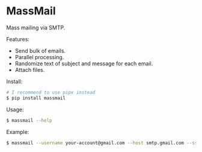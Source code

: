 # MassMail

Mass mailing via SMTP.

Features:

- Send bulk of emails.
- Parallel processing.
- Randomize text of subject and message for each email.
- Attach files.

Install:

```bash
# I recommend to use pipx instead
$ pip install massmail
```

Usage:

```bash
$ massmail --help
```

Example:

```bash
$ massmail --username your-account@gmail.com --host smtp.gmail.com --ssl --port 465 --message "{Привет|Здравствуй}, {как {жизнь|дела}|что нового}?" emails.txt
```
